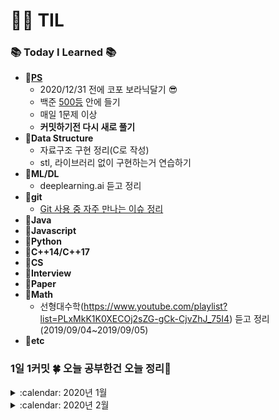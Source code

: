 # :woman_technologist: TIL
### :books: Today I Learned :books:
* **:file_folder:[PS](https://github.com/sooooojinlee/TIL/tree/master/PS)**
  * 2020/12/31 전에 코포 보라닉달기 :sunglasses:
  * 백준 [500등](https://www.acmicpc.net/user/jaq0424) 안에 들기
  * 매일 1문제 이상
  * **커밋하기전 다시 새로 풀기**
* **:file_folder:Data Structure**
  * 자료구조 구현 정리(C로 작성)
  * stl, 라이브러리 없이 구현하는거 연습하기
* **:file_folder:ML/DL**
  * deeplearning.ai 듣고 정리
* **:file_folder:git**
  * [Git 사용 중 자주 만나는 이슈 정리](https://parksb.github.io/article/28.html)
* **:file_folder:Java**
* **:file_folder:Javascript**
* **:file_folder:Python**
* **:file_folder:C++14/C++17**
* **:file_folder:CS**
* **:file_folder:Interview**
* **:file_folder:Paper**
* **:file_folder:Math**
  * 선형대수학(https://www.youtube.com/playlist?list=PLxMkK1K0XECOj2sZG-gCk-CjvZhJ_75I4) 듣고 정리(2019/09/04~2019/09/05)
* **:file_folder:etc**

### 1일 1커밋 :four_leaf_clover: 오늘 공부한건 오늘 정리:pencil:
<details>
 <summary> :calendar: 2020년 1월</summary>
<div markdown="1">
 
##### 200127 월
* 16924 십자가 찾기 다시 풂
##### 200128 화
* 16922 로마 숫자 만들기 다시 풂
* 16988 Baaaaaaaaaduk2 (Easy) 맞왜틀..
##### 200129 수
* 17070 파이프 옮기기, 15686 치킨배달, 16637 괄호 추가하기 다시 풂
* 1413 제 1종 스털링 수...? :thinking:
##### 200130 목
* 17406 배열 돌리기4
  * algorithm 헤더에 rotate 같은 것도 있던데... 
  for문으로 삽질안하고  
  ```rotate(group.rbegin(), group.rbegin()+1, group.rend())```  
  같은 방법도 있음...:innocent:
  * 기출 중에 톱니바퀴랑 비슷한 듯
  * algorithm, tuple 헤더 없이 하는 ps 머리에 쥐난다 :woman_facepalming:
* 15684 사다리 조작 다시 풂
* 16968 차량 번호판
##### 200131 금
* PPHUB 예쁘다.. 위젯에 잔디밭 깔리는거:relaxed:
</div>
</details>
<details>
 <summary> :calendar: 2020년 2월</summary>
<div markdown="1">
 
##### 200202 일
* 16917 양념 반 후라이드 반
* 16937 두 스티커
* 16988 Baaaaaaaaaduk2 (Easy)
* 16945 매직 스퀘어로 변경하기
* 크기 N * N 행렬 A의 B제곱 -> 시간복잡도 O(N^3logB)
* int 범위를 초과하는 피보나치 수 -> 피사노 주기
  * 피보나치 수를 k로 나눈 나머지는 주기를 갖는다
  * But, N번 째 피보나치 수 (N <= 1000000000000000) k가 매우 클 때 (k = 1000000007) 행렬 제곱 이용 
  
##### 200203 월
* 15683 다시 풂
* 16956 늑대와 양 
  * 울타리를 최소로 치는 문제가 아님 -> 인접한 칸에 늑대만 없으면 빈칸에 울타리를 전부 쳐 버리면 됨
* 16938 캠프준비
  * 문제를 선택하거나 안하거나 -> 재귀 or 비트마스크로 풀기
* 17085 십자가 2개 놓기
  * 첫번째 십자가를 놓고 두번째 십자가를 놓는데 첫번째 십자가를 다시 십자가를 놓을 수 있는 칸으로 바꾸는 과정 주의하기
  
##### 200204 화
* 16932 모양 만들기
  * N * M인 모든 칸에서 BFS를 수행하는데 걸리는 시간 복잡도 O(NMNM) -> 1<=N, M <=1000 이므로 O(1000^4)
  * 모든 칸을 1로 바꿔가면서 BFS를 할 수 없다
* 17086 아기 상어 2

##### 200205 수
* 4991 로봇 청소기
* 2003 수들의 합 2
  * O(N^3) -> i를 정하고 j를 정함  
  ```
  for(int i=0; i<n; i++) {
    for(int j=i; j<n; j++) {
      int sum=0;
      for(int k=i; k<=j; k++) {
       sum+=a[k];
      }
    }
  }
  ```
  * O(N^2) -> 각각의 i에 대해서 누적
  ```
  for(int i=0; i<n; i++) {
   int sum=0;
   for(int j=i; j<n; j++) {
    sum+=a[j];
   }
  }
  ```
  * O(N) -> 투 포인터
* 16948 데스 나이트
</div>
</details>
